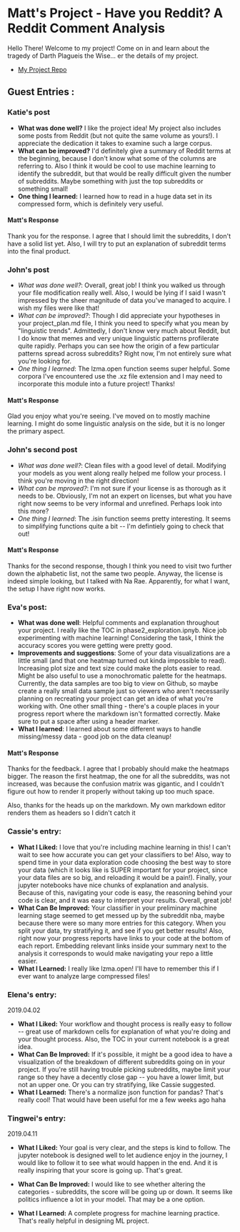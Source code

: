 # Matt's Project - Have you Reddit? A Reddit Comment Analysis
Hello There! Welcome to my project! Come on in and learn about the tragedy of Darth Plagueis the Wise... er the details of my project.

* [My Project Repo](https://github.com/Data-Science-for-Linguists-2019/Reddit-Comment-Analysis)

## Guest Entries :

### Katie's post
- **What was done well?** I like the project idea! My project also includes some posts from Reddit (but not quite the same volume as yours!). I appreciate the dedication it takes to examine such a large corpus.
- **What can be improved?** I'd definitely give a summary of Reddit terms at the beginning, because I don't know what some of the columns are referring to. Also I think it would be cool to use machine learning to identify the subreddit, but that would be really difficult given the number of subreddits. Maybe something with just the top subreddits or something small!
- **One thing I learned:** I learned how to read in a huge data set in its compressed form, which is definitely very useful.

#### Matt's Response

Thank you for the response. I agree that I should limit the subreddits, I don't have a solid list yet. Also, I will try to put an explanation of subreddit terms into the final product.

### John's post
- *What was done well?*: Overall, great job! I think you walked us through your file modification really well. Also, I would be lying if I said I wasn't impressed by the sheer magnitude of data you've managed to acquire. I wish my files were like that!
- *What can be improved?*: Though I did appreciate your hypotheses in your project_plan.md file, I think you need to specify what you mean by "linguistic trends". Admittedly, I don't know very much about Reddit, but I do know that memes and very unique linguistic patterns profilerate quite rapidly. Perhaps you can see how the origin of a few particular patterns spread across subreddits? Right now, I'm not entirely sure what you're looking for.
- *One thing I learned*: The lzma.open function seems super helpful. Some corpora I've encountered use the .xz file extension and I may need to incorporate this module into a future project! Thanks!

#### Matt's Response

Glad you enjoy what you're seeing. I've moved on to mostly machine learning. I might do some linguistic analysis on the side, but it is no longer the primary aspect.

### John's second post
- *What was done well?*: Clean files with a good level of detail. Modifying your models as you went along really helped me follow your process. I think you're moving in the right direction!
- *What can be mproved?*: I'm not sure if your license is as thorough as it needs to be. Obviously, I'm not an expert on licenses, but what you have right now seems to be very informal and
unrefined. Perhaps look into this more?
- *One thing I learned*: The .isin function seems pretty interesting. It seems to simplifying functions quite a bit -- I'm defintiely going to check that out!

#### Matt's Response

Thanks for the second response, though I think you need to visit two further down the alphabetic list, not the same two people. Anyway, the license is indeed simple looking, but I talked with Na Rae. Apparently, for what I want, the setup I have right now works.

### Eva's post:
- **What was done well**: Helpful comments and explanation throughout your project. I really like the TOC in phase2_exploration.ipnyb. Nice job experimenting with machine learning! Considering the task, I think the accuracy scores you were getting were pretty good.
- **Improvements and suggestions**: Some of your data visualizations are a little small (and that one heatmap turned out kinda impossible to read). Increasing plot size and text size could make the plots easier to read. Might be also useful to use a monochromatic palette for the heatmaps. Currently, the data samples are too big to view on Github, so maybe create a really small data sample just so viewers who aren't necessarily planning on recreating your project can get an idea of what you're working with. One other small thing - there's a couple places in your progress report where the markdown isn't formatted correctly. Make sure to put a space after using a header marker.
- **What I learned**: I learned about some different ways to handle missing/messy data - good job on the data cleanup!

#### Matt's Response

Thanks for the feedback. I agree that I probably should make the heatmaps bigger. The reason the first heatmap, the one for all the subreddits, was not increased, was because the confusion matrix was gigantic, and I couldn't figure out how to render it properly without taking up too much space.

Also, thanks for the heads up on the markdown. My own markdown editor renders them as headers so I didn't catch it

### Cassie's entry:
- **What I Liked:** I love that you're including machine learning in this!
I can't wait to see how accurate you can get your classifiers to be! Also,
way to spend time in your data exploration code choosing
the
best way to store your data (which it looks like is SUPER important for your
project, since your data files are so big, and reloading it would be a
pain!). Finally, your jupyter notebooks have nice chunks of explanation and
analysis. Because of this, navigating your code is easy, the reasoning
behind your code is clear, and it was easy to interpret your results.
Overall, great job!
- **What Can Be Improved:** Your classifier in your preliminary machine
learning stage seemed to get messed up by the subreddit nba, maybe because
there were so many more entries for this category. When you split your data,
try
stratifying it, and see if you get better results! Also, right now your
progress reports have links to your code at the bottom of each report.
Embedding relevant links inside your summary next to the analysis it
corresponds to would make navigating your repo a little easier.
- **What I Learned:** I really like lzma.open! I'll have to remember this if
I ever want to analyze large compressed files!

### Elena's entry:
2019.04.02
- **What I Liked:** Your workflow and thought process is really easy to follow -- great use of markdown cells for explanation of what you're doing and your thought process. Also, the TOC in your current notebook is a great idea.
- **What Can Be Improved:** If it's possible, it might be a good idea to have a visualization of the breakdown of different subreddits going on in your project. If you're still having trouble picking subreddits, maybe limit your range so they have a decently close gap -- you have a lower limit, but not an upper one. Or you can try stratifying, like Cassie suggested.
- **What I Learned:** There's a normalize json function for pandas? That's really cool! That would have been useful for me a few weeks ago haha

### Tingwei's entry:
2019.04.11
- **What I Liked:** Your goal is very clear, and the steps is kind to follow. The jupyter notebook is designed well to let audience enjoy in the journey, I would like to follow it to see what would happen in the end. And it is really inspiring that your score is going up. That's great.

- **What Can Be Improved:** I would like to see whether altering the categories - subreddits, the score will be going up or down. It seems like politics influence a lot in your model. That may be a one option.

- **What I Learned:** A complete progress for machine learning practice. That's really helpful in designing ML project.
